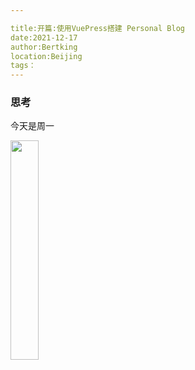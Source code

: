 ```yaml
---

title:开篇:使用VuePress搭建 Personal Blog
date:2021-12-17
author:Bertking
location:Beijing
tags：
---
```


### 思考

今天是周一


<!-- ![柯南照片](/blog/.vuepress/public/image/kenan.webp) -->
<img src = "https://img2.baidu.com/it/u=142567227,1547710256&fm=26&fmt=auto" width = 30%>